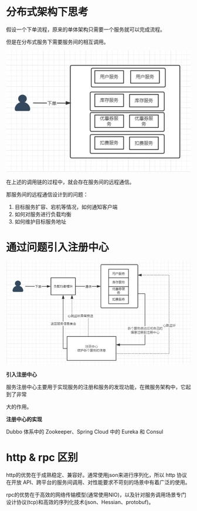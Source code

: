 # 分布式架构下思考

假设一个下单流程，原来的单体架构只需要一个服务就可以完成流程。

但是在分布式服务下需要服务间的相互调用。

 ![1587865229295](../img/registry/registry-1.png)



在上述的调用链的过程中，就会存在服务间的远程通信。

那服务间的远程通信设计到的问题：

1. 目标服务扩容、宕机等情况，如何通知客户端
2. 如何对服务进行负载均衡
3. 如何维护目标服务地址



# 通过问题引入注册中心



![1587867297389](../img/registry/registry-2.png)



**引入注册中心**  

服务注册中心主要用于实现服务的注册和服务的发现功能，在微服务架构中，它起到了非常 

大的作用。 

**注册中心的实现**  

Dubbo 体系中的 Zookeeper、Spring Cloud 中的 Eureka 和 Consul 



# http & rpc 区别



http的优势在于成熟稳定、兼容好。通常使用json来进行序列化，所以 http 协议在开放 API、跨平台的服务间调用、对性能要求不苛刻的场景中有着广泛的使用。

rpc的优势在于高效的网络传输模型(通常使用NIO)，以及针对服务调用场景专门设计协议(tcp)和高效的序列化技术(json、Hessian、protobuf)。









